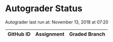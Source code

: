 # Autograder Status
Autograder last run at: November 13, 2018 at 07:20

| GitHub ID | Assignment | Graded Branch |
|-----------|------------|---------------|
